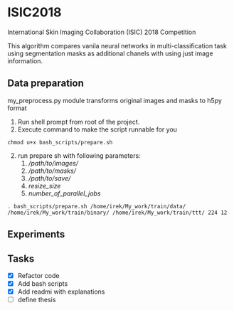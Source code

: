 # ISIC2018
International Skin Imaging Collaboration (ISIC) 2018 Competition

This algorithm compares vanila neural networks in multi-classification task using segmentation masks as additional chanels with using just image information.

## Data preparation
my_preprocess.py module transforms original images and masks to h5py format

1. Run shell prompt from root of the project.
2. Execute command to make the script runnable for you
~~~~
chmod u+x bash_scripts/prepare.sh
~~~~
2. run prepare sh with following parameters:
   1. */path/to/images/*
   2. */path/to/masks/*
   3. */path/to/save/*
   4. *resize_size*
   5. *number_of_parallel_jobs*
~~~~
. bash_scripts/prepare.sh /home/irek/My_work/train/data/ /home/irek/My_work/train/binary/ /home/irek/My_work/train/ttt/ 224 12
~~~~
## Experiments



## Tasks
- [x] Refactor code
- [x] Add bash scripts
- [x] Add readmi with explanations
- [ ] define thesis 
